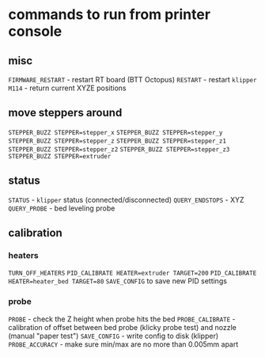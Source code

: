 # commands to run from printer console

## misc
`FIRMWARE_RESTART` - restart RT board (BTT Octopus)
`RESTART` - restart `klipper`
`M114` - return current XYZE positions

## move steppers around
`STEPPER_BUZZ STEPPER=stepper_x`
`STEPPER_BUZZ STEPPER=stepper_y`
`STEPPER_BUZZ STEPPER=stepper_z`
`STEPPER_BUZZ STEPPER=stepper_z1`
`STEPPER_BUZZ STEPPER=stepper_z2`
`STEPPER_BUZZ STEPPER=stepper_z3`
`STEPPER_BUZZ STEPPER=extruder`

## status
`STATUS` - `klipper` status (connected/disconnected)
`QUERY_ENDSTOPS` - XYZ
`QUERY_PROBE` - bed leveling probe

## calibration

### heaters
`TURN_OFF_HEATERS`
`PID_CALIBRATE HEATER=extruder TARGET=200`
`PID_CALIBRATE HEATER=heater_bed TARGET=80`
`SAVE_CONFIG` to save new PID settings

### probe
`PROBE` - check the Z height when probe hits the bed
`PROBE_CALIBRATE` - calibration of offset between bed probe (klicky probe test) and nozzle (manual "paper test")
`SAVE_CONFIG` - write config to disk (klipper)
`PROBE_ACCURACY` - make sure min/max are no more than 0.005mm apart
